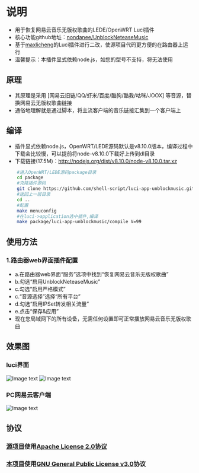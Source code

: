 # 说明
- 用于恢复网易云音乐无版权歌曲的LEDE/OpenWRT Luci插件
- 核心功能github地址：[nondanee/UnblockNeteaseMusic](https://github.com/nondanee/UnblockNeteaseMusic)
- 基于[maxlicheng](https://github.com/maxlicheng/luci-app-unblockmusic)的Luci插件进行二改，使源项目代码更方便的在路由器上运行
- 温馨提示：本插件显式依赖node.js，如您的型号不支持，将无法使用

## 原理
- 其原理是采用 [网易云旧链/QQ/虾米/百度/酷狗/酷我/咕咪/JOOX] 等音源，替换网易云无版权歌曲链接
- 通俗地理解就是通过脚本，将主流客户端的音乐链接汇集到一个客户端上

## 编译
- 插件显式依赖node.js，OpenWRT/LEDE源码默认是v8.10.0版本，编译过程中下载会比较慢，可以提前将node-v8.10.0下载好上传到dl目录
- 下载链接(17.5M)：http://nodejs.org/dist/v8.10.0/node-v8.10.0.tar.xz  
```bash
    #进入OpenWRT/LEDE源码package目录
    cd package
    #克隆插件源码
    git clone https://github.com/shell-script/luci-app-unblockmusic.git
    #返回上一层目录
    cd ..
    #配置
    make menuconfig
    #在luci->application选中插件,编译
    make package/luci-app-unblockmusic/compile V=99
```

## 使用方法
### 1.路由器web界面插件配置
- a.在路由器web界面“服务”选项中找到“恢复网易云音乐无版权歌曲”
- b.勾选“启用UnblockNeteaseMusic”
- c.勾选“启用严格模式”
- c.“音源选择”选择“所有平台”
- d.勾选“启用IPSet转发相关流量”
- e.点击“保存&应用”
- 现在您局域网下的所有设备，无需任何设置即可正常播放网易云音乐无版权歌曲

## 效果图
### luci界面
  ![Image text](https://raw.githubusercontent.com/shell-script/luci-app-unblockmusic/master/views/views1.jpg)
  ![Image text](https://raw.githubusercontent.com/shell-script/luci-app-unblockmusic/master/views/views2.jpg)
### PC网易云客户端
  ![Image text](https://raw.githubusercontent.com/shell-script/luci-app-unblockmusic/master/views/views3.jpg)

## 协议
### [源项目](https://github.com/maxlicheng/luci-app-unblockmusic)使用[Apache License 2.0协议](https://www.apache.org/licenses/LICENSE-2.0)
### [本项目](https://github.com/shell-script/luci-app-unblockmusic)使用[GNU General Public License v3.0](https://github.com/shell-script/luci-app-unblockmusic/blob/master/LICENSE)协议
